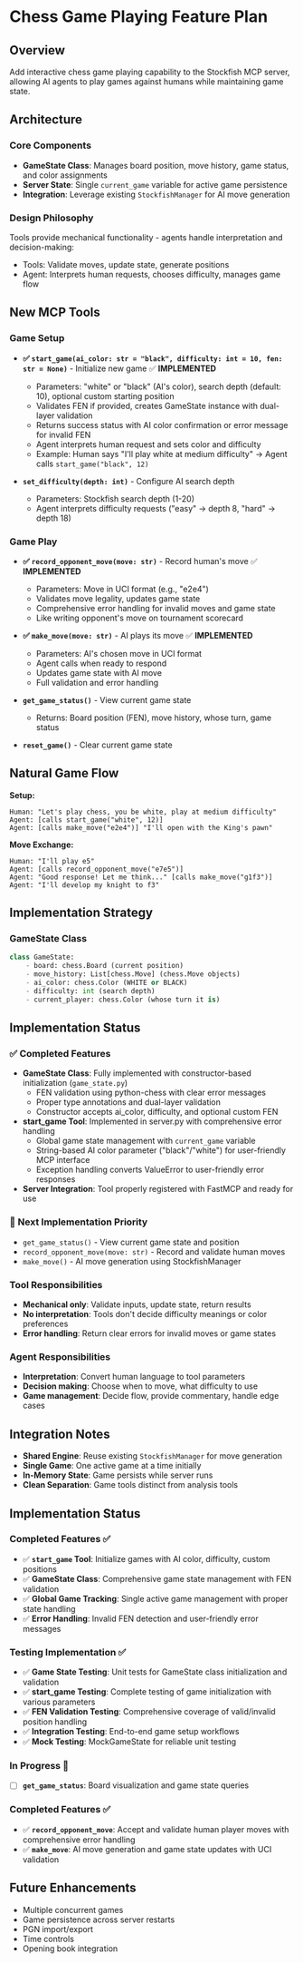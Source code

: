 # Chess Game Playing Feature Plan

## Overview
Add interactive chess game playing capability to the Stockfish MCP server, allowing AI agents to play games against humans while maintaining game state.

## Architecture

### Core Components
- **GameState Class**: Manages board position, move history, game status, and color assignments
- **Server State**: Single `current_game` variable for active game persistence
- **Integration**: Leverage existing `StockfishManager` for AI move generation

### Design Philosophy
Tools provide mechanical functionality - agents handle interpretation and decision-making:
- Tools: Validate moves, update state, generate positions
- Agent: Interprets human requests, chooses difficulty, manages game flow

## New MCP Tools

### Game Setup
- **✅ `start_game(ai_color: str = "black", difficulty: int = 10, fen: str = None)`** - Initialize new game ✅ **IMPLEMENTED**
  - Parameters: "white" or "black" (AI's color), search depth (default: 10), optional custom starting position
  - Validates FEN if provided, creates GameState instance with dual-layer validation
  - Returns success status with AI color confirmation or error message for invalid FEN
  - Agent interprets human request and sets color and difficulty
  - Example: Human says "I'll play white at medium difficulty" → Agent calls `start_game("black", 12)`

- **`set_difficulty(depth: int)`** - Configure AI search depth
  - Parameters: Stockfish search depth (1-20)
  - Agent interprets difficulty requests ("easy" → depth 8, "hard" → depth 18)

### Game Play  
- **✅ `record_opponent_move(move: str)`** - Record human's move ✅ **IMPLEMENTED**
  - Parameters: Move in UCI format (e.g., "e2e4")
  - Validates move legality, updates game state
  - Comprehensive error handling for invalid moves and game state
  - Like writing opponent's move on tournament scorecard

- **✅ `make_move(move: str)`** - AI plays its move ✅ **IMPLEMENTED**
  - Parameters: AI's chosen move in UCI format
  - Agent calls when ready to respond
  - Updates game state with AI move
  - Full validation and error handling

- **`get_game_status()`** - View current game state
  - Returns: Board position (FEN), move history, whose turn, game status

- **`reset_game()`** - Clear current game state

## Natural Game Flow

**Setup:**
```
Human: "Let's play chess, you be white, play at medium difficulty"
Agent: [calls start_game("white", 12)]
Agent: [calls make_move("e2e4")] "I'll open with the King's pawn"
```

**Move Exchange:**
```
Human: "I'll play e5"  
Agent: [calls record_opponent_move("e7e5")]
Agent: "Good response! Let me think..." [calls make_move("g1f3")]
Agent: "I'll develop my knight to f3"
```

## Implementation Strategy

### GameState Class
```python
class GameState:
    - board: chess.Board (current position)
    - move_history: List[chess.Move] (chess.Move objects)  
    - ai_color: chess.Color (WHITE or BLACK)
    - difficulty: int (search depth)
    - current_player: chess.Color (whose turn it is)
```

## Implementation Status

### ✅ Completed Features
- **GameState Class**: Fully implemented with constructor-based initialization (`game_state.py`)
  - FEN validation using python-chess with clear error messages
  - Proper type annotations and dual-layer validation
  - Constructor accepts ai_color, difficulty, and optional custom FEN
- **start_game Tool**: Implemented in server.py with comprehensive error handling
  - Global game state management with `current_game` variable  
  - String-based AI color parameter ("black"/"white") for user-friendly MCP interface
  - Exception handling converts ValueError to user-friendly error responses
- **Server Integration**: Tool properly registered with FastMCP and ready for use

### 🔄 Next Implementation Priority
- `get_game_status()` - View current game state and position
- `record_opponent_move(move: str)` - Record and validate human moves
- `make_move()` - AI move generation using StockfishManager

### Tool Responsibilities
- **Mechanical only**: Validate inputs, update state, return results
- **No interpretation**: Tools don't decide difficulty meanings or color preferences
- **Error handling**: Return clear errors for invalid moves or game states

### Agent Responsibilities  
- **Interpretation**: Convert human language to tool parameters
- **Decision making**: Choose when to move, what difficulty to use
- **Game management**: Decide flow, provide commentary, handle edge cases

## Integration Notes

- **Shared Engine**: Reuse existing `StockfishManager` for move generation
- **Single Game**: One active game at a time initially  
- **In-Memory State**: Game persists while server runs
- **Clean Separation**: Game tools distinct from analysis tools

## Implementation Status

### Completed Features ✅
- ✅ **`start_game` Tool**: Initialize games with AI color, difficulty, custom positions
- ✅ **GameState Class**: Comprehensive game state management with FEN validation
- ✅ **Global Game Tracking**: Single active game management with proper state handling
- ✅ **Error Handling**: Invalid FEN detection and user-friendly error messages

### Testing Implementation ✅
- ✅ **Game State Testing**: Unit tests for GameState class initialization and validation
- ✅ **start_game Testing**: Complete testing of game initialization with various parameters
- ✅ **FEN Validation Testing**: Comprehensive coverage of valid/invalid position handling
- ✅ **Integration Testing**: End-to-end game setup workflows
- ✅ **Mock Testing**: MockGameState for reliable unit testing

### In Progress 🔄
- [ ] **`get_game_status`**: Board visualization and game state queries

### Completed Features ✅
- ✅ **`record_opponent_move`**: Accept and validate human player moves with comprehensive error handling
- ✅ **`make_move`**: AI move generation and game state updates with UCI validation

## Future Enhancements
- Multiple concurrent games
- Game persistence across server restarts
- PGN import/export
- Time controls
- Opening book integration